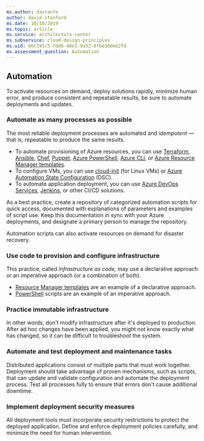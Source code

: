 ```yaml
---
ms.author: dastanfo
author: david-stanford
ms.date: 10/16/2019
ms.topic: article
ms.service: architecture-center
ms.subservice: cloud-design-principles
ms.uid: 66c191c5-fdd6-40e1-9a52-8f6e30deb2fd
ms.assessment_question: Automation
---
```

## Automation

To activate resources on demand, deploy solutions rapidly, minimize human error, and produce consistent and repeatable results, be sure to automate deployments and updates.

### Automate as many processes as possible

The most reliable deployment processes are automated and *idempotent* &mdash; that is, repeatable to produce the same results.

- To automate provisioning of Azure resources, you can use [Terraform](/azure/virtual-machines/windows/infrastructure-automation#terraform),
    [Ansible](/azure/virtual-machines/windows/infrastructure-automation#ansible), [Chef](/azure/virtual-machines/windows/infrastructure-automation#chef), [Puppet](/azure/virtual-machines/windows/infrastructure-automation#puppet),
    [Azure PowerShell](/powershell/azure/overview), [Azure CLI](/cli/azure), or [Azure Resource Manager templates](/azure/azure-resource-manager/template-deployment-overview).
- To configure VMs, you can use [cloud-init](/azure/virtual-machines/windows/infrastructure-automation#cloud-init) (for Linux VMs) or [Azure Automation State Configuration](/azure/automation/automation-dsc-overview) (DSC).
- To automate application deployment, you can use [Azure DevOps Services](/azure/virtual-machines/windows/infrastructure-automation#azure-devops-services), [Jenkins](/azure/virtual-machines/windows/infrastructure-automation#jenkins), or other CI/CD solutions.

As a best practice, create a repository of categorized automation scripts for quick access, documented with explanations of parameters and examples of script use. Keep this documentation in sync with your Azure deployments, and designate a primary person to manage the repository.

Automation scripts can also activate resources on demand for disaster recovery.

### Use code to provision and configure infrastructure

This practice, called *infrastructure as code,* may use a declarative approach or an imperative approach (or a combination of both).

- [Resource Manager templates](/azure/azure-resource-manager/template-deployment-overview) are an example of a declarative approach.
- [PowerShell](/powershell/azure/overview) scripts are an example of an imperative approach.

### Practice immutable infrastructure

In other words, don't modify infrastructure after it's deployed to production. After ad hoc changes have been applied, you might not know exactly what has changed, so it can be difficult to troubleshoot the system.
 
### Automate and test deployment and maintenance tasks

Distributed applications consist of multiple parts that must work together. Deployment should take advantage of proven mechanisms, such as scripts, that can update and validate configuration and automate the deployment process. Test all processes fully to ensure that errors don't cause additional downtime.

### Implement deployment security measures

All deployment tools must incorporate security restrictions to protect the deployed application. Define and enforce deployment policies carefully, and minimize the need for human intervention.
